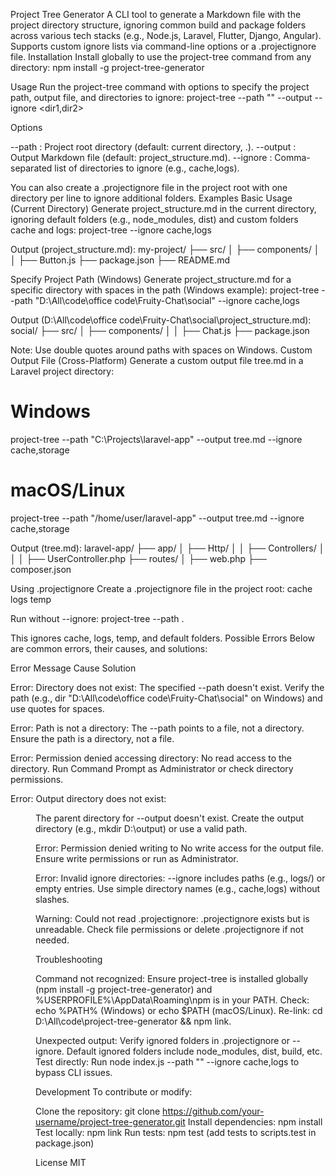 Project Tree Generator
A CLI tool to generate a Markdown file with the project directory structure, ignoring common build and package folders across various tech stacks (e.g., Node.js, Laravel, Flutter, Django, Angular). Supports custom ignore lists via command-line options or a .projectignore file.
Installation
Install globally to use the project-tree command from any directory:
npm install -g project-tree-generator

Usage
Run the project-tree command with options to specify the project path, output file, and directories to ignore:
project-tree --path "<path-to-project>" --output <output-file> --ignore <dir1,dir2>

Options

--path <path>: Project root directory (default: current directory, .).
--output <file>: Output Markdown file (default: project_structure.md).
--ignore <dirs>: Comma-separated list of directories to ignore (e.g., cache,logs).

You can also create a .projectignore file in the project root with one directory per line to ignore additional folders.
Examples
Basic Usage (Current Directory)
Generate project_structure.md in the current directory, ignoring default folders (e.g., node_modules, dist) and custom folders cache and logs:
project-tree --ignore cache,logs

Output (project_structure.md):
my-project/
├── src/
│   ├── components/
│   │   ├── Button.js
├── package.json
├── README.md

Specify Project Path (Windows)
Generate project_structure.md for a specific directory with spaces in the path (Windows example):
project-tree --path "D:\All\code\office code\Fruity-Chat\social" --ignore cache,logs

Output (D:\All\code\office code\Fruity-Chat\social\project_structure.md):
social/
├── src/
│   ├── components/
│   │   ├── Chat.js
├── package.json

Note: Use double quotes around paths with spaces on Windows.
Custom Output File (Cross-Platform)
Generate a custom output file tree.md in a Laravel project directory:
# Windows
project-tree --path "C:\Projects\laravel-app" --output tree.md --ignore cache,storage

# macOS/Linux
project-tree --path "/home/user/laravel-app" --output tree.md --ignore cache,storage

Output (tree.md):
laravel-app/
├── app/
│   ├── Http/
│   │   ├── Controllers/
│   │   │   ├── UserController.php
├── routes/
│   ├── web.php
├── composer.json

Using .projectignore
Create a .projectignore file in the project root:
cache
logs
temp

Run without --ignore:
project-tree --path .

This ignores cache, logs, temp, and default folders.
Possible Errors
Below are common errors, their causes, and solutions:



Error Message
Cause
Solution



Error: Directory does not exist: <path>
The specified --path doesn't exist.
Verify the path (e.g., dir "D:\All\code\office code\Fruity-Chat\social" on Windows) and use quotes for spaces.


Error: Path is not a directory: <path>
The --path points to a file, not a directory.
Ensure the path is a directory, not a file.


Error: Permission denied accessing directory: <path>
No read access to the directory.
Run Command Prompt as Administrator or check directory permissions.


Error: Output directory does not exist: <dir>
The parent directory for --output doesn't exist.
Create the output directory (e.g., mkdir D:\output) or use a valid path.


Error: Permission denied writing to <file>
No write access for the output file.
Ensure write permissions or run as Administrator.


Error: Invalid ignore directories: <dirs>
--ignore includes paths (e.g., logs/) or empty entries.
Use simple directory names (e.g., cache,logs) without slashes.


Warning: Could not read .projectignore: <error>
.projectignore exists but is unreadable.
Check file permissions or delete .projectignore if not needed.


Troubleshooting

Command not recognized: Ensure project-tree is installed globally (npm install -g project-tree-generator) and %USERPROFILE%\AppData\Roaming\npm is in your PATH.
Check: echo %PATH% (Windows) or echo $PATH (macOS/Linux).
Re-link: cd D:\All\code\project-tree-generator && npm link.


Unexpected output: Verify ignored folders in .projectignore or --ignore. Default ignored folders include node_modules, dist, build, etc.
Test directly: Run node index.js --path "<path>" --ignore cache,logs to bypass CLI issues.

Development
To contribute or modify:

Clone the repository: git clone https://github.com/your-username/project-tree-generator.git
Install dependencies: npm install
Test locally: npm link
Run tests: npm test (add tests to scripts.test in package.json)

License
MIT
